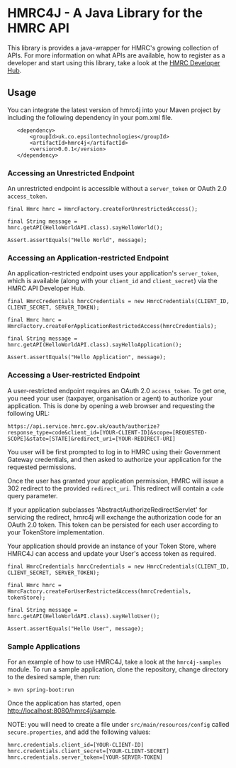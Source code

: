 # HMRC4J - A Java Library for the HMRC API

This library is provides a java-wrapper for HMRC's growing collection of APIs. For more information on what APIs are available, how to register as a developer and start using this library, take a look at the [HMRC Developer Hub](https://developer.service.hmrc.gov.uk/api-documentation). 

## Usage

You can integrate the latest version of hmrc4j into your Maven project by including the following dependency in your pom.xml file.

       <dependency>
           <groupId>uk.co.epsilontechnologies</groupId>
           <artifactId>hmrc4j</artifactId>
           <version>0.0.1</version>
       </dependency>


### Accessing an Unrestricted Endpoint

An unrestricted endpoint is accessible without a `server_token` or OAuth 2.0 `access_token`.

    final Hmrc hmrc = HmrcFactory.createForUnrestrictedAccess();

    final String message = hmrc.getAPI(HelloWorldAPI.class).sayHelloWorld();

    Assert.assertEquals("Hello World", message);


### Accessing an Application-restricted Endpoint

An application-restricted endpoint uses your application's `server_token`, which is available (along with your `client_id` and `client_secret`) via the HMRC API Developer Hub.

    final HmrcCredentials hmrcCredentials = new HmrcCredentials(CLIENT_ID, CLIENT_SECRET, SERVER_TOKEN);

    final Hmrc hmrc = HmrcFactory.createForApplicationRestrictedAccess(hmrcCredentials);

    final String message = hmrc.getAPI(HelloWorldAPI.class).sayHelloApplication();

    Assert.assertEquals("Hello Application", message);


### Accessing a User-restricted Endpoint

A user-restricted endpoint requires an OAuth 2.0 `access_token`. To get one, you need your user (taxpayer, organisation or agent) to authorize your application. This is done by opening a web browser and requesting the following URL:

`https://api.service.hmrc.gov.uk/oauth/authorize?response_type=code&client_id=[YOUR-CLIENT-ID]&scope=[REQUESTED-SCOPE]&state=[STATE]&redirect_uri=[YOUR-REDIRECT-URI]`

You user will be first prompted to log in to HMRC using their Government Gateway credentials, and then asked to authorize your application for the requested permissions.

Once the user has granted your application permission, HMRC will issue a 302 redirect to the provided `redirect_uri`. This redirect will contain a `code` query parameter.

If your application subclasses 'AbstractAuthorizeRedirectServlet' for servicing the redirect, hmrc4j will exchange the authorization code for an OAuth 2.0 token. This token can be persisted for each user according to your TokenStore implementation.

Your application should provide an instance of your Token Store, where HMRC4J can access and update your User's access token as required.

    final HmrcCredentials hmrcCredentials = new HmrcCredentials(CLIENT_ID, CLIENT_SECRET, SERVER_TOKEN);

    final Hmrc hmrc = HmrcFactory.createForUserRestrictedAccess(hmrcCredentials, tokenStore);

    final String message = hmrc.getAPI(HelloWorldAPI.class).sayHelloUser();

    Assert.assertEquals("Hello User", message);

### Sample Applications

For an example of how to use HMRC4J, take a look at the `hmrc4j-samples` module. To run a sample application, clone the repository, change directory to the desired sample, then run:

    > mvn spring-boot:run
    
Once the application has started, open [http://localhost:8080/hmrc4j/sample](http://localhost:8080/hmrc4j/sample).

NOTE: you will need to create a file under `src/main/resources/config` called `secure.properties`, and add the following values:

    hmrc.credentials.client_id=[YOUR-CLIENT-ID]
    hmrc.credentials.client_secret=[YOUR-CLIENT-SECRET]
    hmrc.credentials.server_token=[YOUR-SERVER-TOKEN]
